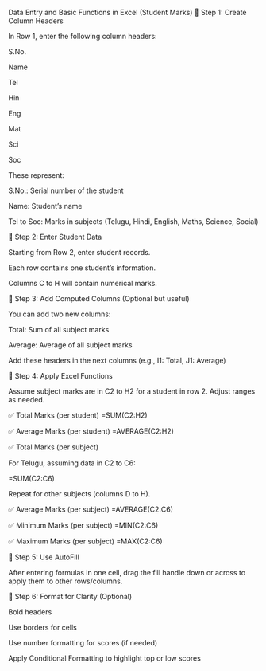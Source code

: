 Data Entry and Basic Functions in Excel (Student Marks)
🔹 Step 1: Create Column Headers

In Row 1, enter the following column headers:

S.No.

Name

Tel

Hin

Eng

Mat

Sci

Soc

These represent:

S.No.: Serial number of the student

Name: Student’s name

Tel to Soc: Marks in subjects (Telugu, Hindi, English, Maths, Science, Social)

🔹 Step 2: Enter Student Data

Starting from Row 2, enter student records.

Each row contains one student’s information.

Columns C to H will contain numerical marks.

🔹 Step 3: Add Computed Columns (Optional but useful)

You can add two new columns:

Total: Sum of all subject marks

Average: Average of all subject marks

Add these headers in the next columns (e.g., I1: Total, J1: Average)

🔹 Step 4: Apply Excel Functions

Assume subject marks are in C2 to H2 for a student in row 2. Adjust ranges as needed.

✅ Total Marks (per student)
=SUM(C2:H2)

✅ Average Marks (per student)
=AVERAGE(C2:H2)

✅ Total Marks (per subject)

For Telugu, assuming data in C2 to C6:

=SUM(C2:C6)


Repeat for other subjects (columns D to H).

✅ Average Marks (per subject)
=AVERAGE(C2:C6)

✅ Minimum Marks (per subject)
=MIN(C2:C6)

✅ Maximum Marks (per subject)
=MAX(C2:C6)

🔹 Step 5: Use AutoFill

After entering formulas in one cell, drag the fill handle down or across to apply them to other rows/columns.

🔹 Step 6: Format for Clarity (Optional)

Bold headers

Use borders for cells

Use number formatting for scores (if needed)

Apply Conditional Formatting to highlight top or low scores

